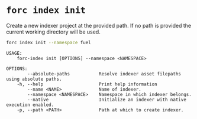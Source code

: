 # `forc index init`

Create a new indexer project at the provided path. If no path is provided the current working directory will be used.

```bash
forc index init --namespace fuel
```

```text
USAGE:
    forc-index init [OPTIONS] --namespace <NAMESPACE>

OPTIONS:
        --absolute-paths           Resolve indexer asset filepaths using absolute paths.
    -h, --help                     Print help information
        --name <NAME>              Name of indexer.
        --namespace <NAMESPACE>    Namespace in which indexer belongs.
        --native                   Initialize an indexer with native execution enabled.
    -p, --path <PATH>              Path at which to create indexer.
```
